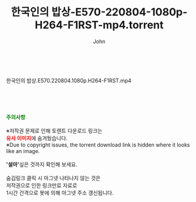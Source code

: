 ﻿---
layout: post
title:  "한국인의 밥상-E570-220804-1080p-H264-F1RST-mp4.torrent"
author: John
categories: [ 방송/음악 ]
tags: [  ]
image:  
description: "한국인의 밥상-E570-220804-1080p-H264-F1RST-mp4 torrent 정보 공유"
toc: true
toc_sticky: true
---

<br>
<div class="view-img">
</div><div class="view-content" itemprop="description">
<p>한국인의 밥상.E570.220804.1080p.H264-F1RST.mp4<br/></p> </div>
    
<br><br><br>
<p data-ke-size="size16"><b><span style="color: green;">주의사항</span></b><br /><br />※저작권 문제로 인해 토렌트 다운로드 링크는<br /><b><span style="color: red;">유사 이미지</span></b>에 숨겨뒀습니다.<br />※Due to copyright issues, the torrent download link is hidden where it looks like an image.<br /><br /><b>'설마'</b>싶은 것까지 확인해 보세요.<br /><br />숨김링크 클릭 시 마그넷 나타나지 않는 것은<br />저작권으로 인한 링크만료 자료로<br />1시간 간격으로 봇에 의해 마그넷 주소 갱신됩니다.</p>
